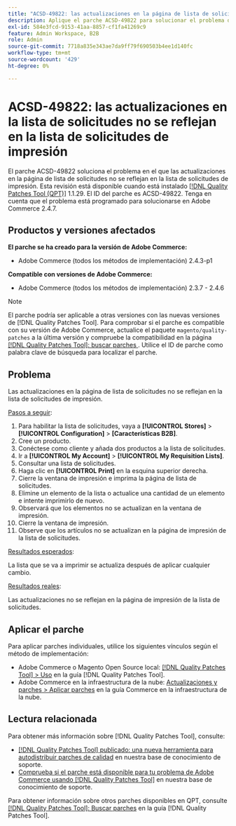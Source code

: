 ```yaml
---
title: "ACSD-49822: las actualizaciones en la página de lista de solicitudes no se reflejan en la lista de solicitudes de impresión"
description: Aplique el parche ACSD-49822 para solucionar el problema de Adobe Commerce en el que las actualizaciones de la página de lista de solicitudes no se reflejan en la lista de solicitudes de impresión.
exl-id: 584e3fcd-9153-41aa-8857-cf1fa41269c9
feature: Admin Workspace, B2B
role: Admin
source-git-commit: 7718a835e343ae7da9ff79f690503b4ee1d140fc
workflow-type: tm+mt
source-wordcount: '429'
ht-degree: 0%

---
```


# ACSD-49822: las actualizaciones en la lista de solicitudes no se reflejan en la lista de solicitudes de impresión

El parche ACSD-49822 soluciona el problema en el que las actualizaciones en la página de lista de solicitudes no se reflejan en la lista de solicitudes de impresión. Esta revisión está disponible cuando está instalado [[!DNL Quality Patches Tool (QPT)]](/help/announcements/adobe-commerce-announcements/magento-quality-patches-released-new-tool-to-self-serve-quality-patches.md) 1.1.29. El ID del parche es ACSD-49822. Tenga en cuenta que el problema está programado para solucionarse en Adobe Commerce 2.4.7.

## Productos y versiones afectados

**El parche se ha creado para la versión de Adobe Commerce:**

* Adobe Commerce (todos los métodos de implementación) 2.4.3-p1

**Compatible con versiones de Adobe Commerce:**

* Adobe Commerce (todos los métodos de implementación) 2.3.7 - 2.4.6

>[!NOTE]
>
>El parche podría ser aplicable a otras versiones con las nuevas versiones de [!DNL Quality Patches Tool]. Para comprobar si el parche es compatible con su versión de Adobe Commerce, actualice el paquete `magento/quality-patches` a la última versión y compruebe la compatibilidad en la página [[!DNL Quality Patches Tool]: buscar parches ](https://experienceleague.adobe.com/tools/commerce-quality-patches/index.html?lang=es). Utilice el ID de parche como palabra clave de búsqueda para localizar el parche.

## Problema

Las actualizaciones en la página de lista de solicitudes no se reflejan en la lista de solicitudes de impresión.

<u>Pasos a seguir</u>:

1. Para habilitar la lista de solicitudes, vaya a **[!UICONTROL Stores]** > **[!UICONTROL Configuration]** > **[Características B2B]**.
1. Cree un producto.
1. Conéctese como cliente y añada dos productos a la lista de solicitudes.
1. Ir a **[!UICONTROL My Account]** > **[!UICONTROL My Requisition Lists]**.
1. Consultar una lista de solicitudes.
1. Haga clic en **[!UICONTROL Print]** en la esquina superior derecha.
1. Cierre la ventana de impresión e imprima la página de lista de solicitudes.
1. Elimine un elemento de la lista o actualice una cantidad de un elemento e intente imprimirlo de nuevo.
1. Observará que los elementos no se actualizan en la ventana de impresión.
1. Cierre la ventana de impresión.
1. Observe que los artículos no se actualizan en la página de impresión de la lista de solicitudes.

<u>Resultados esperados</u>:

La lista que se va a imprimir se actualiza después de aplicar cualquier cambio.

<u>Resultados reales</u>:

Las actualizaciones no se reflejan en la página de impresión de la lista de solicitudes.

## Aplicar el parche

Para aplicar parches individuales, utilice los siguientes vínculos según el método de implementación:

* Adobe Commerce o Magento Open Source local: [[!DNL Quality Patches Tool] > Uso](https://experienceleague.adobe.com/docs/commerce-operations/tools/quality-patches-tool/usage.html?lang=es) en la guía [!DNL Quality Patches Tool].
* Adobe Commerce en la infraestructura de la nube: [Actualizaciones y parches > Aplicar parches](https://experienceleague.adobe.com/docs/commerce-cloud-service/user-guide/develop/upgrade/apply-patches.html?lang=es) en la guía Commerce en la infraestructura de la nube.

## Lectura relacionada

Para obtener más información sobre [!DNL Quality Patches Tool], consulte:

* [[!DNL Quality Patches Tool] publicado: una nueva herramienta para autodistribuir parches de calidad](/help/announcements/adobe-commerce-announcements/magento-quality-patches-released-new-tool-to-self-serve-quality-patches.md) en nuestra base de conocimiento de soporte.
* [Comprueba si el parche está disponible para tu problema de Adobe Commerce usando [!DNL Quality Patches Tool]](/help/support-tools/patches-available-in-qpt-tool/check-patch-for-magento-issue-with-magento-quality-patches.md) en nuestra base de conocimiento de soporte.

Para obtener información sobre otros parches disponibles en QPT, consulte [[!DNL Quality Patches Tool]: Buscar parches](https://experienceleague.adobe.com/tools/commerce-quality-patches/index.html?lang=es) en la guía [!DNL Quality Patches Tool].
